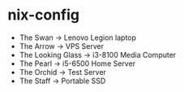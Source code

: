 # nix-config

- The Swan -> Lenovo Legion laptop
- The Arrow -> VPS Server
- The Looking Glass -> i3-8100 Media Computer
- The Pearl -> i5-6500 Home Server
- The Orchid -> Test Server
- The Staff -> Portable SSD
